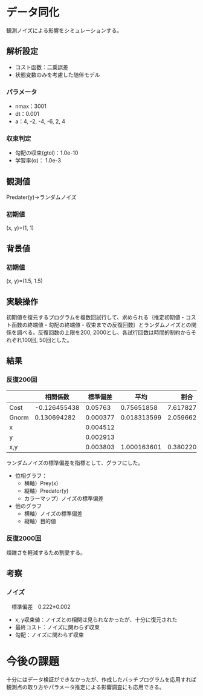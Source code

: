 # データ同化
観測ノイズによる影響をシミュレーションする。

## 解析設定
- コスト函数：二乗誤差
- 状態変数のみを考慮した随伴モデル
### パラメータ
- nmax：3001
- dt：0.001
- a：4, -2, -4, -6, 2, 4

### 収束判定
- 勾配の収束(gtol)：1.0e-10
- 学習率(α)： 1.0e-3

## 観測値
Predater(y)->ランダムノイズ
### 初期値
(x, y)=(1, 1)

## 背景値
### 初期値
(x, y)=(1.5, 1.5)

## 実験操作
初期値を復元するプログラムを複数回試行して、求められる｛推定初期値・コスト函数の終端値・勾配の終端値・収束までの反復回数｝とランダムノイズとの関係を調べる。反復回数の上限を200, 2000とし、各試行回数は時間的制約からそれぞれ100回, 50回とした。

## 結果
### 反復200回
|        | **相関係数**       | **標準偏差**   | **平均**        | **割合**        |
|--------|----------------|------------|-------------|-------------|
| Cost   | -0.126455438   | 0.05763    | 0.75651858  | 7.6178274%  |
| Gnorm  | 0.130694282    | 0.000377   | 0.018313599 | 2.0596629%  |
| x      |                | 0.004512   |             |             |
| y      |                | 0.002913   |             |             |
| x,y    |                | 0.003803   | 1.000163601 | 0.3802204%  |

 
ランダムノイズの標準偏差を指標として、グラフにした。
- 位相グラフ：
  - 横軸）Prey(x)
  - 縦軸）Predator(y)
  - カラーマップ）ノイズの標準偏差
- 他のグラフ
  - 横軸）ノイズの標準偏差
  - 縦軸）目的値

### 反復2000回
煩雑さを軽減するため割愛する。

## 考察
### ノイズ
　標準偏差　0.222±0.002
- x, y収束値：ノイズとの相関は見られなかったが、十分に復元された
- 最終コスト：ノイズに関わらず収束
- 勾配：ノイズに関わらず収束

# 今後の課題
十分にはデータ検証ができなかったが、作成したバッチプログラムを応用すれば観測点の取り方やパラメータ推定による影響調査にも応用できる。
